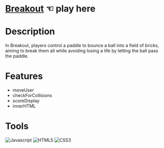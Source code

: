 # [Breakout](https://guavalines.github.io/Breakout/) ☜ play here

# Description

In Breakout, players control a paddle to bounce a ball into a field of bricks, aiming to break them all while avoiding losing a life by letting the ball pass the paddle.

# Features
- moveUser
- checkForCollisions
- scoreDisplay
- innerHTML


# Tools

![Javascript](https://img.shields.io/badge/JavaScript-323330?style=for-the-badge&logo=javascript&logoColor=F7DF1E)
![HTML5](https://img.shields.io/badge/HTML5-E34F26?style=for-the-badge&logo=html5&logoColor=white)
![CSS3](https://img.shields.io/badge/CSS3-1572B6?style=for-the-badge&logo=css3&logoColor=white)
